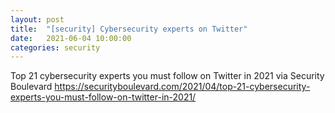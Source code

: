 ```yaml
---
layout: post
title:  "[security] Cybersecurity experts on Twitter" 
date:   2021-06-04 10:00:00
categories: security
---
```


Top 21 cybersecurity experts you must follow on Twitter in 2021 via Security Boulevard
https://securityboulevard.com/2021/04/top-21-cybersecurity-experts-you-must-follow-on-twitter-in-2021/

